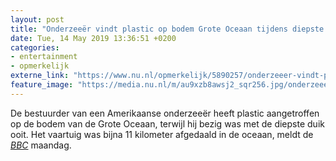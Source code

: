 ```yaml
---
layout: post
title: "Onderzeeër vindt plastic op bodem Grote Oceaan tijdens diepste duik ooit"
date: Tue, 14 May 2019 13:36:51 +0200
categories: 
- entertainment 
- opmerkelijk 
externe_link: "https://www.nu.nl/opmerkelijk/5890257/onderzeeer-vindt-plastic-op-bodem-grote-oceaan-tijdens-diepste-duik-ooit.html"
feature_image: "https://media.nu.nl/m/au9xzb8awsj2_sqr256.jpg/onderzeeer-vindt-plastic-op-bodem-grote-oceaan-tijdens-diepste-duik-ooit.jpg"
---
```


De bestuurder van een Amerikaanse onderzeeër heeft plastic aangetroffen op de bodem van de Grote Oceaan, terwijl hij bezig was met de diepste duik ooit. Het vaartuig was bijna 11 kilometer afgedaald in de oceaan, meldt de <em><a href="https://www.bbc.com/news/science-environment-48230157" target="_blank">BBC</a></em> maandag.
